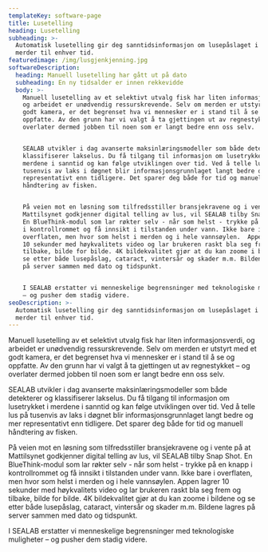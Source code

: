 ```yaml
---
templateKey: software-page
title: Lusetelling
heading: Lusetelling
subheading: >-
  Automatisk lusetelling gir deg sanntidsinformasjon om lusepåslaget i dine
  merder til enhver tid.
featuredimage: /img/lusgjenkjenning.jpg
softwareDescription:
  heading: Manuell lusetelling har gått ut på dato
  subheading: En ny tidsalder er innen rekkevidde
  body: >-
    Manuell lusetelling av et selektivt utvalg fisk har liten informasjonsverdi,
    og arbeidet er unødvendig ressurskrevende. Selv om merden er utstyrt med et
    godt kamera, er det begrenset hva vi mennesker er i stand til å se og
    oppfatte. Av den grunn har vi valgt å ta gjettingen ut av regnestykket – og
    overlater dermed jobben til noen som er langt bedre enn oss selv.


    SEALAB utvikler i dag avanserte maksinlæringsmodeller som både detekterer og
    klassifiserer lakselus. Du få tilgang til informasjon om lusetrykket i
    merdene i sanntid og kan følge utviklingen over tid. Ved å telle lus på
    tusenvis av laks i døgnet blir informasjonsgrunnlaget langt bedre og mer
    representativt enn tidligere. Det sparer deg både for tid og manuell
    håndtering av fisken.


    På veien mot en løsning som tilfredsstiller bransjekravene og i vente på at
    Mattilsynet godkjenner digital telling av lus, vil SEALAB tilby Snap Shot.
    En BlueThink-modul som lar røkter selv - når som helst - trykke på en knapp
    i kontrollrommet og få innsikt i tilstanden under vann. Ikke bare i
    overflaten, men hvor som helst i merden og i hele vannsøylen.  Appen lagrer
    10 sekunder med høykvalitets video og lar brukeren raskt bla seg frem og
    tilbake, bilde for bilde. 4K bildekvalitet gjør at du kan zoome i bildene og
    se etter både lusepåslag, cataract, vintersår og skader m.m. Bildene lagres
    på server sammen med dato og tidspunkt.


    I SEALAB erstatter vi menneskelige begrensninger med teknologiske muligheter
    – og pusher dem stadig videre.
seoDescription: >-
  Automatisk lusetelling gir deg sanntidsinformasjon om lusepåslaget i dine
  merder til enhver tid.
---
```

Manuell lusetelling av et selektivt utvalg fisk har liten informasjonsverdi, og arbeidet er unødvendig ressurskrevende. Selv om merden er utstyrt med et godt kamera, er det begrenset hva vi mennesker er i stand til å se og oppfatte. Av den grunn har vi valgt å ta gjettingen ut av regnestykket – og overlater dermed jobben til noen som er langt bedre enn oss selv.

SEALAB utvikler i dag avanserte maksinlæringsmodeller som både detekterer og klassifiserer lakselus. Du få tilgang til informasjon om lusetrykket i merdene i sanntid og kan følge utviklingen over tid. Ved å telle lus på tusenvis av laks i døgnet blir informasjonsgrunnlaget langt bedre og mer representativt enn tidligere. Det sparer deg både for tid og manuell håndtering av fisken.

På veien mot en løsning som tilfredsstiller bransjekravene og i vente på at Mattilsynet godkjenner digital telling av lus, vil SEALAB tilby Snap Shot. En BlueThink-modul som lar røkter selv - når som helst - trykke på en knapp i kontrollrommet og få innsikt i tilstanden under vann. Ikke bare i overflaten, men hvor som helst i merden og i hele vannsøylen.  Appen lagrer 10 sekunder med høykvalitets video og lar brukeren raskt bla seg frem og tilbake, bilde for bilde. 4K bildekvalitet gjør at du kan zoome i bildene og se etter både lusepåslag, cataract, vintersår og skader m.m. Bildene lagres på server sammen med dato og tidspunkt.

I SEALAB erstatter vi menneskelige begrensninger med teknologiske muligheter
– og pusher dem stadig videre.
